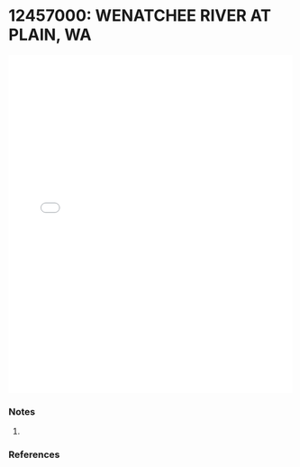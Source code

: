 # 12457000: WENATCHEE RIVER AT PLAIN, WA

<iframe src="/_static/stations/12457000_fdc.html" width="100%" height="600" frameborder="0"></iframe>

### Notes
1. 

### References

